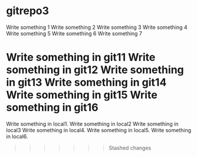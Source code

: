 # gitrepo3
Write something 1
Write something 2
Write something 3
Write something 4
Write something 5
Write something 6
Write something 7

Write something in git11
Write something in git12
Write something in git13
Write something in git14
Write something in git15
Write something in git16
=======
Write something in local1.
Write something in local2
Write something in local3
Write something in local4.
Write something in local5.
Write something in local6.

>>>>>>> Stashed changes
